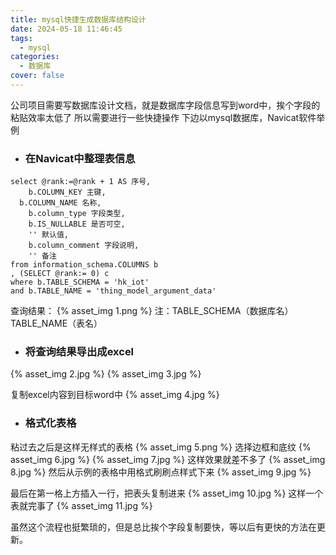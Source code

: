 ```yaml
---
title: mysql快捷生成数据库结构设计
date: 2024-05-18 11:46:45
tags:
  - mysql
categories: 
  - 数据库
cover: false
---
```


公司项目需要写数据库设计文档，就是数据库字段信息写到word中，挨个字段的粘贴效率太低了
所以需要进行一些快捷操作
下边以mysql数据库，Navicat软件举例

+ ### 在Navicat中整理表信息
```
select @rank:=@rank + 1 AS 序号,
	b.COLUMN_KEY 主键,
  b.COLUMN_NAME 名称,
	b.column_type 字段类型,
	b.IS_NULLABLE 是否可空,
	'' 默认值,
	b.column_comment 字段说明,
	'' 备注
from information_schema.COLUMNS b
, (SELECT @rank:= 0) c
where b.TABLE_SCHEMA = 'hk_iot'
and b.TABLE_NAME = 'thing_model_argument_data'
```
查询结果：
{% asset_img 1.png %}
注：TABLE_SCHEMA（数据库名）  TABLE_NAME（表名）

+ ### 将查询结果导出成excel
{% asset_img 2.jpg %}
{% asset_img 3.jpg %}

复制excel内容到目标word中
{% asset_img 4.jpg %}

+ ### 格式化表格
粘过去之后是这样无样式的表格
{% asset_img 5.png %}
选择边框和底纹
{% asset_img 6.jpg %}
{% asset_img 7.jpg %}
这样效果就差不多了
{% asset_img 8.jpg %}
然后从示例的表格中用格式刷刷点样式下来
{% asset_img 9.jpg %}

最后在第一格上方插入一行，把表头复制进来
{% asset_img 10.jpg %}
这样一个表就完事了
{% asset_img 11.jpg %}

虽然这个流程也挺繁琐的，但是总比挨个字段复制要快，等以后有更快的方法在更新。